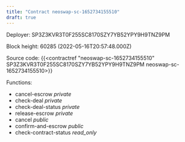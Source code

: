```yaml
---
title: "Contract neoswap-sc-1652734155510"
draft: true
---
```

Deployer: SP3Z3KVR3T0F255SC8170SZY7YB52YPY9H9TNZ9PM


 



Block height: 60285 (2022-05-16T20:57:48.000Z)

Source code: {{<contractref "neoswap-sc-1652734155510" SP3Z3KVR3T0F255SC8170SZY7YB52YPY9H9TNZ9PM neoswap-sc-1652734155510>}}

Functions:

* cancel-escrow _private_
* check-deal _private_
* check-deal-status _private_
* release-escrow _private_
* cancel _public_
* confirm-and-escrow _public_
* check-contract-status _read_only_
